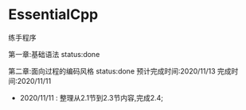 # EssentialCpp

<essential cpp>练手程序

第一章:基础语法 status:done

第二章:面向过程的编码风格 status:done 预计完成时间:2020/11/13 完成时间:2020/11/11

- 2020/11/11 : 整理从2.1节到2.3节内容,完成2.4;
